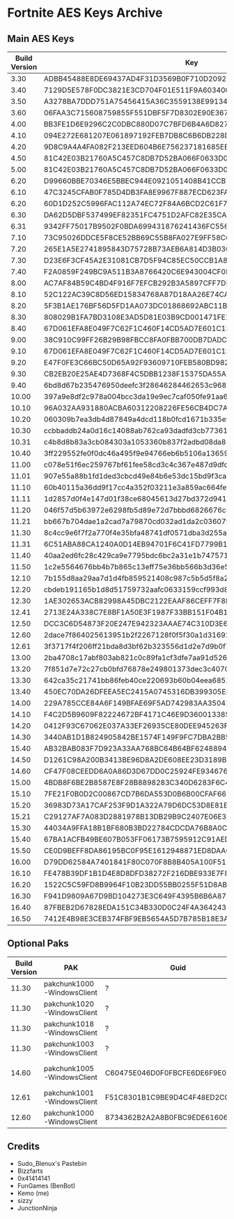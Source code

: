 # Fortnite AES Keys Archive

## Main AES Keys
| Build Version           | Key | 
| ----------------------- | ---------------------------------------------------------------- |
| 3.30 | ADBB45488E8DE69437AD4F31D3569B0F710D2092799BFB1CE21D5CF9744097C3
| 3.40 | 7129D5E578F0DC3821E3CD704F01E511F9A60340CF5B4C850F3B0B6B5E80D0B9
| 3.50 | A3278BA7DDD751A75456415A36C3559138E99134D08958C44C2FD29E4BBF342B
| 3.60 | 06FAA3C715608759855F551DBF5F7D8302E90E3671CA1B54BAB55FB3E0890BE5
| 4.00 | BB3FE1D6E9296C2C0DBC880D07C7BFD6B4A6D8277D486446353B079B790CC434
| 4.10 | 094E272E681207E061897192FEB7DB8C6B6DB228D5B53080645348C18B8FB5D7
| 4.20 | 9D8C9A4A4FA082F213EED604B6E756237181685EEDA82216437617D7AA5231AF
| 4.50 | 81C42E03B21760A5C457C8DB7D52BA066F0633D0891FD9E37CF118F27687924A
| 5.00 | 81C42E03B21760A5C457C8DB7D52BA066F0633D0891FD9E37CF118F27687924A
| 6.20 | D99660BBE70346E5BBEC944E0921051408B41CCB753F0CFA945A0F941C333E3B
| 6.10 | 47C3245CFAB0F785D4DB3FA8E9967F887ECD623FA51308F1BD6BDB58FCFC6583
| 6.20 | 60D1D252C5996FAC112A74EC72F84A6BCD2C61F7050812F70D0928B41A3D682A
| 6.30 | DA62D5DBF537499EF82351FC4751D2AFC82E35CAF19945BDD02E3C6BB9462491
| 6.31 | 9342FF75017B9502F0BDA699431876241436FC556F1AE12E285E96D143FC8BDC
| 7.10 | 73C95026DDCE5F8CE52BB69C55B8FA027E9FF58C6211D9001095AAC2ABDE6714
| 7.20 | 265E1A5E2741895843D75728B73AEB6A814D3B0302FC69BE39BB3F408B9B54E6
| 7.30 | D23E6F3CF45A2E31081CB7D5F94C85EC50CCB1A804F8C90248F72FA3896912E4
| 7.40 | F2A0859F249BC9A511B3A8766420C6E943004CF0EAEE5B7CFFDB8F10953E994F
| 8.00 | AC7AF84B59C4BD4F916F7EFCB292B3A5897CFF7DD7A688AC8B3791A4EDF32E7B
| 8.10 | 52C122AC39C8D56ED15834768A87D18AA26E74CA694060B9E6BCC1C39C0852FA
| 8.20 | 5F3B1AE176BF56D5FD1AA073DC01868692ABC11B9186BB12D9235072BBAEE8E2
| 8.30 | 808029B1FA7BD3108E3AD5D81E03B9CD001471FE1546B9B902A52113E3C01CEE
| 8.40 | 67D061EFA8E049F7C62F1C460F14CD5AD7E601C13F3FB66F0FB090B72B721ACC
| 9.00 | 38C910C99FF26B29B98FBCC8FA0FBB700DB7DADCBCDCB71C4D443A047B7280CE
| 9.10 | 67D061EFA8E049F7C62F1C460F14CD5AD7E601C13F3FB66F0FB090B72B721ACC
| 9.20 | E47F0FE3C66BC50D65A92F93609710FEB580BD982017A7D3FC6DE7872197E0CA
| 9.30 | CB2EB20E25AE4D7368F4C5DBB1238F15375DA55ABAB4EF75305265E2AD294BAC
| 9.40 | 6bd8d67b235476950deefc3f28646284462653c968331f0796c155a882dabb8a
| 10.00 | 397a9e8df2c978a004bcc3da19e9ec7caf050fe91aa6e258cd5e24d83ff43e1a
| 10.10 | 96A032AA931880ACBA60312208226FE56CB4DC7A98C9728EF0C995FB6DD7B5A6
| 10.20 | 060309b7ea3db4d87849a4dcd118b0fcd1671b335efbf115ada26ead22c8ac0c
| 10.30 | ccbbaddb24a0d16c14088ab762ca93dadfd3cb773619cbf49a05a3bcc5ad920d
| 10.31 | c4b8d8b83a3cb084303a1053360b837f2adbd08da85292123ec01eedea054120
| 10.40 | 3ff229552fe0f0dc46a495f9e94766eb6b5106a136597c60e7132f413b7c016e
| 11.00 | c078e51f6ec259767bf61fee58cd3c4c367e487d9dfd9ef1c2d504bbc97360ee
| 11.01 | 907e55a88b1fd1ded3cbcd49e84b6e53dc15bd9f3ca8e5675379b8dc34d6b67b
| 11.10 | 60b40115a36dd9f17cc4a352f03211e3a859ac664fef7e7200930f849fd8a980
| 11.11 | 1d2857d0f4e147d01f38ce68045613d27bd372d941906c1736128179c2ea1798
| 11.20 | 046f57d5b63972e6298fb5d89e72d7bbbd6826676c081f3546b8e2e403a672e7
| 11.21 | bb667b704dae1a2cad7a79870cd032ad1da2c036079f976a0c373d18d85f5378
| 11.30 | 8c4cc9e6f7f2a770f4e35bfa48741df0571dba3d255ac021168721d0d8188647
| 11.31 | 6C51ABA88CA1240A0D14EB94701F6C41FD7799B102E9060D1E6C316993196FDF
| 11.40 | 40aa2ed6fc28c429ca9e7795bdc6bc2a31e1b747571d4ae4b598943690cba264
| 11.50 | 1c2e5564676bb4b7b865c13eff75e36bb566b3d36e5140786c9e602c33823c3f
| 12.10 | 7b155d8aa29aa7d1d4fb859521408c987c5b5d5f8a2641ee16f9ba256df64fc8
| 12.20 | cbdeb191165b1d8d51759732aafc0633159ccf993d8662fd99d56f9c3f3f7401
| 12.30 | 1AE302653ACB82998A45DBC2122EAAF86CEFF7F8E1D63B8F0D96562843BC28E9
| 12.41 | 2713E24A338C7E8BF1A50E3F1987F33BB151F04B192E89E940A623AB34F8502F
| 12.50 | DCC3C6D54873F20E247E942323AAAE74C310D3E6B01CCC5C87D3B0563F3EBC0C
| 12.60 | 2dace7f864025613951b2f2267128f0f5f30a1d31692c67178439ad109cec935
| 12.61 | 3f3717f4f206ff21bda8d3bf62b323556d1d2e7d9b0f7abd572d3cfe5b569fac
| 13.00 | 2ba4708c17abf803ab821c0c89fa1cf3dfe7aa91d526d2e11526bc1ac4e34d13
| 13.20 | 7f851d7e72c27cb0bfd76878e249801373dec3c40707af9a0c93fd7fc5153dbf
| 13.30 | 642ca35c21741bb86feb40ce220693b60b04eea685285e0a2d553d4631fd2aec
| 13.40 | 450EC70DA26DFEEA5EC2415A0745316DB399305E8A32FBE09E57B1FCC4BD771D
| 14.00 | 229A785CCE84A6F149BFAE69F5AD742983AA3504149A75F60313A1296B917763
| 14.10 | F4C2D5B9609F82224672BF4171C46E9D36001338520AF04B8F95593562D5CC9D
| 14.20 | 0412F93C67062E037A33EF26935CE80DEE945263F42D80FBDA0AB6A51B1D2805
| 14.30 | 3440AB1D1B824905842BE1574F149F9FC7DBA2BB566993E597402B4715A28BD5
| 15.40 | AB32BAB083F7D923A33AA768BC64B64BF62488948BD49FE61D95343492252558
| 14.50 | D1261C98A200B3413BE96D8A2DE608EE23D3189B7588F6D9851B9E7E14C3B6CF
| 14.60 | CF47F08CEEDD6A0A86D3D67DD0C25924FE934676B86A3777A36B7E353EB35C09
| 15.00 | 4BDB8F6BE2B8587E8F28B8898283C340D6283F6C4F58E4A41C3066D39E4637C2
| 15.10 | 7FE21F0B0D2C00867CD7B6DA553D0B6B00CFAF66E0BBB8D5365672AFB442E8EE
| 15.20 | 36983D73A17CAF253F9D1A322A79D6DC53D8E81B661B7564343F41D4835275D5
| 15.21 | C29127AF7A083D2881978B13DB29B9C2407E06E3186B16DFE55ADBF93E8C3252
| 15.30 | 44034A9FFA18B1BF680B3BD22784CDCDA76B8A0CF1F2DD333FA0B7C0A5BD92A0
| 15.40 | 67BA1ACFB49BE607B053FF06173B7595912C91AEDB9C59418713823FE335FBA4
| 15.50 | CE0D9BEFF8DA86195BC0F95E1612948871ED8DAA0E9199D18272F5C80853156A
| 16.00 | D79DD62584A7401841F80C070F8B8B405A100F51511E918ABF4EF2BB981BCA0A
| 16.10 | FE478B39DF1B1D4E8D8DFD38272F216DBE933E7F80ADCC45DC4108D70428F37D
| 16.20 | 1522C5C59FD8B9964F10B23DD55BB0255F51D8ABEF1CE7B6BBBBE3239AE18929
| 16.30 | F941D9809A67D9BD104273E3C649F4395B6B6A874D16515F404B50D6A9FFA5A4
| 16.40 | 87FBEB2D67828EDA151C34B330D0C24F4A364243314CE53AB52475490D6CE142
| 16.50 | 7412E4B98E3CEB374FBF9EB5654A5D7B785B18E3A997FAF8D22EFEEA00DF851E

## Optional Paks

| Build Version | PAK | Guid | Key | Note(s) | 
| ---- | ---------------------------------------------------------------- | ---------------- | ---------------- | ---------------- | 
| 11.30 | pakchunk1000-WindowsClient | ? | 146E7972681D067B33B2BE694B46810B8E0D565ECEC88F80B8E5F100BC9A34A0 | Star Wars Event |
| 11.30 | pakchunk1020-WindowsClient | ? | E688FC078479DE994FC5189CB4C37A42443BE350A26CC6E6CD1258203210E623 | Star Wars Event |
| 11.30 | pakchunk1018-WindowsClient | ? | BDEAFC074E884B4BA9EED358CB4DF39210A5F82AD39777338265CF61838D70CF | Star Wars Event |
| 11.30 | pakchunk1003-WindowsClient | ? | 08C25C97243523D898F9590389A8E11B1C584266461EB4C094497FC2D953FA99 | Star Wars Event |
| 14.60 | pakchunk1005-WindowsClient | C60475E046D0F0FBCFE6DE6F9E040E0E | 59CE88CD6BAA9E6EC41EA712C75E22E8AC17C25E3E3E642AD7CD0448C751FB4F | Devourer Of Worlds Event
| 12.61 | pakchunk1001-WindowsClient |  F51C8301B1C9BE9D4C4F48ED2C0FE067 | F8CB203531F8705D4CAF89A335565582C7F71818234A3627DB24599F67C4EF40 | The Device (Doomsday)
| 12.60 | pakchunk1000-WindowsClient | 8734362B2A2A8B0FBC9EDE6160627E1D | F19B282DE4DE7B3C63A08C6735F52B35FEB55DFA8C10A7E7C936F7BB8A3F5FA8 | Astronomical Event

## Credits

- Sudo_Blenux's Pastebin
- Bizzfarts
- 0x41414141
- FunGames (BenBot)
- Kemo (me)
- sizzy
- JunctionNinja
